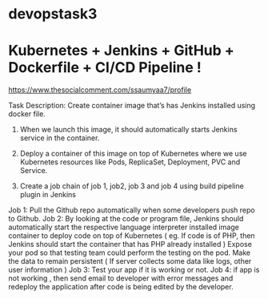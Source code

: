 # devopstask3
# Kubernetes + Jenkins + GitHub + Dockerfile + CI/CD Pipeline !
https://www.thesocialcomment.com/ssaumyaa7/profile

Task Description:
Create container image that’s has Jenkins installed using docker file.

1. When we launch this image, it should automatically starts Jenkins service in the container.

2. Deploy a container of this image on top of Kubernetes where we use Kubernetes resources like Pods, ReplicaSet, Deployment, PVC and Service.

3. Create a job chain of job 1, job2, job 3 and job 4 using build pipeline plugin in Jenkins 

Job 1: Pull the Github repo automatically when some developers push repo to Github.
Job 2: By looking at the code or program file, Jenkins should automatically start the respective language interpreter installed image container to deploy code on top of Kubernetes ( eg. If code is of PHP, then Jenkins should start the container that has PHP already installed )
Expose your pod so that testing team could perform the testing on the pod.
Make the data to remain persistent ( If server collects some data like logs, other user information )
Job 3: Test your app if it is working or not.
Job 4: if app is not working , then send email to developer with error messages and redeploy the application after code is being edited by the developer.
